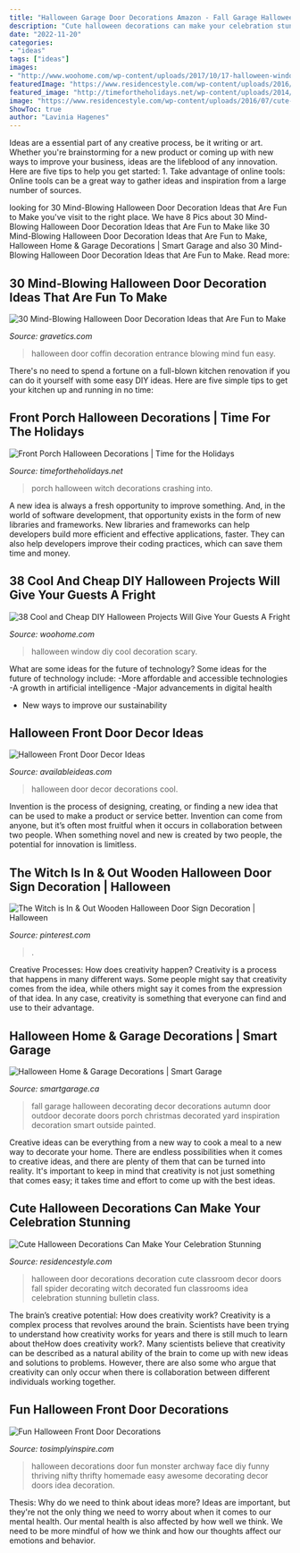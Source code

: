 ```yaml
---
title: "Halloween Garage Door Decorations Amazon - Fall Garage Halloween Decorating Decor Decorations Autumn Door Outdoor Decorate Doors Porch Christmas Decorated Yard Inspiration Decoration Smart Outside Painted"
description: "Cute halloween decorations can make your celebration stunning"
date: "2022-11-20"
categories:
- "ideas"
tags: ["ideas"]
images:
- "http://www.woohome.com/wp-content/uploads/2017/10/17-halloween-window-decoration.jpg"
featuredImage: "https://www.residencestyle.com/wp-content/uploads/2016/07/cute-halloween-door-decorations.jpg"
featured_image: "http://timefortheholidays.net/wp-content/uploads/2014/08/halloween-witch.jpg"
image: "https://www.residencestyle.com/wp-content/uploads/2016/07/cute-halloween-door-decorations.jpg"
ShowToc: true
author: "Lavinia Hagenes"
---
```



Ideas are a essential part of any creative process, be it writing or art. Whether you're brainstorming for a new product or coming up with new ways to improve your business, ideas are the lifeblood of any innovation. Here are five tips to help you get started: 1. Take advantage of online tools: Online tools can be a great way to gather ideas and inspiration from a large number of sources.

	

		
looking for 30 Mind-Blowing Halloween Door Decoration Ideas that Are Fun to Make you've visit to the right place. We have 8 Pics about 30 Mind-Blowing Halloween Door Decoration Ideas that Are Fun to Make like 30 Mind-Blowing Halloween Door Decoration Ideas that Are Fun to Make, Halloween Home &amp; Garage Decorations | Smart Garage and also 30 Mind-Blowing Halloween Door Decoration Ideas that Are Fun to Make. Read more:
		
    
## 30 Mind-Blowing Halloween Door Decoration Ideas That Are Fun To Make

<img loading=lazy src="http://www.gravetics.com/wp-content/uploads/2017/07/Coffin-Entrance-Halloween-Door.jpg" onerror="this.onerror=null;this.src='https://tse4.mm.bing.net/th?id=OIP.Q-rrHyLsiNAn_NSHEVhoyQHaNL&amp;pid=15.1';" alt="30 Mind-Blowing Halloween Door Decoration Ideas that Are Fun to Make">

_Source: gravetics.com_

>halloween door coffin decoration entrance blowing mind fun easy. 

	

There's no need to spend a fortune on a full-blown kitchen renovation if you can do it yourself with some easy DIY ideas. Here are five simple tips to get your kitchen up and running in no time: 

    
## Front Porch Halloween Decorations | Time For The Holidays

<img loading=lazy src="http://timefortheholidays.net/wp-content/uploads/2014/08/halloween-witch.jpg" onerror="this.onerror=null;this.src='https://tse3.mm.bing.net/th?id=OIP.6f48ddNAxXEzVeBwcVTh_AHaNd&amp;pid=15.1';" alt="Front Porch Halloween Decorations | Time for the Holidays">

_Source: timefortheholidays.net_

>porch halloween witch decorations crashing into. 

	

A new idea is always a fresh opportunity to improve something. And, in the world of software development, that opportunity exists in the form of new libraries and frameworks. New libraries and frameworks can help developers build more efficient and effective applications, faster. They can also help developers improve their coding practices, which can save them time and money.

    
## 38 Cool And Cheap DIY Halloween Projects Will Give Your Guests A Fright

<img loading=lazy src="http://www.woohome.com/wp-content/uploads/2017/10/17-halloween-window-decoration.jpg" onerror="this.onerror=null;this.src='https://tse4.mm.bing.net/th?id=OIP.caKQg8zTAM-UOE9G6DlhvQHaLJ&amp;pid=15.1';" alt="38 Cool and Cheap DIY Halloween Projects Will Give Your Guests A Fright">

_Source: woohome.com_

>halloween window diy cool decoration scary. 

	

What are some ideas for the future of technology?
Some ideas for the future of technology include: 
-More affordable and accessible technologies 
-A growth in artificial intelligence 
-Major advancements in digital health 
- New ways to improve our sustainability

    
## Halloween Front Door Decor Ideas

<img loading=lazy src="http://availableideas.com/wp-content/uploads/2015/08/cool-halloween-front-door-decor-ideas-13.jpg" onerror="this.onerror=null;this.src='https://tse2.mm.bing.net/th?id=OIP.TMmEwP4OwGPUIuYuSrwGpgHaLn&amp;pid=15.1';" alt="Halloween Front Door Decor Ideas">

_Source: availableideas.com_

>halloween door decor decorations cool. 

	

Invention is the process of designing, creating, or finding a new idea that can be used to make a product or service better. Invention can come from anyone, but it’s often most fruitful when it occurs in collaboration between two people. When something novel and new is created by two people, the potential for innovation is limitless.

    
## The Witch Is In &amp; Out Wooden Halloween Door Sign Decoration | Halloween

<img loading=lazy src="https://i.pinimg.com/736x/5b/7d/ed/5b7ded5e062b2c4d526dcdd3699288a4.jpg" onerror="this.onerror=null;this.src='https://tse3.mm.bing.net/th?id=OIP.QUQbok9sLdVxcNh6Md8qEQHaHa&amp;pid=15.1';" alt="The Witch is In &amp; Out Wooden Halloween Door Sign Decoration | Halloween">

_Source: pinterest.com_

>. 

	

Creative Processes: How does creativity happen?
Creativity is a process that happens in many different ways. Some people might say that creativity comes from the idea, while others might say it comes from the expression of that idea. In any case, creativity is something that everyone can find and use to their advantage.

    
## Halloween Home &amp; Garage Decorations | Smart Garage

<img loading=lazy src="http://www.smartgarage.ca/wp-content/uploads/2013/10/9c2e900df94679cc1986e05c1e3a83581.jpg" onerror="this.onerror=null;this.src='https://tse1.mm.bing.net/th?id=OIP.mmxoP_b7_wAhbgq4qAVg7wHaEb&amp;pid=15.1';" alt="Halloween Home &amp; Garage Decorations | Smart Garage">

_Source: smartgarage.ca_

>fall garage halloween decorating decor decorations autumn door outdoor decorate doors porch christmas decorated yard inspiration decoration smart outside painted. 

	

Creative ideas can be everything from a new way to cook a meal to a new way to decorate your home. There are endless possibilities when it comes to creative ideas, and there are plenty of them that can be turned into reality. It's important to keep in mind that creativity is not just something that comes easy; it takes time and effort to come up with the best ideas.

    
## Cute Halloween Decorations Can Make Your Celebration Stunning

<img loading=lazy src="https://www.residencestyle.com/wp-content/uploads/2016/07/cute-halloween-door-decorations.jpg" onerror="this.onerror=null;this.src='https://tse4.mm.bing.net/th?id=OIP.OniT-L2m97ENNRMaKuTmjAHaJ3&amp;pid=15.1';" alt="Cute Halloween Decorations Can Make Your Celebration Stunning">

_Source: residencestyle.com_

>halloween door decorations decoration cute classroom decor doors fall spider decorating witch decorated fun classrooms idea celebration stunning bulletin class. 

	

The brain’s creative potential: How does creativity work?
Creativity is a complex process that revolves around the brain. Scientists have been trying to understand how creativity works for years and there is still much to learn about theHow does creativity work?. Many scientists believe that creativity can be described as a natural ability of the brain to come up with new ideas and solutions to problems. However, there are also some who argue that creativity can only occur when there is collaboration between different individuals working together.

    
## Fun Halloween Front Door Decorations

<img loading=lazy src="http://www.tosimplyinspire.com/wp-content/uploads/2015/09/Monster-Face-Archway.jpg" onerror="this.onerror=null;this.src='https://tse2.mm.bing.net/th?id=OIP.8dTMIpp1hCIGmMSHwFtzIQHaSG&amp;pid=15.1';" alt="Fun Halloween Front Door Decorations">

_Source: tosimplyinspire.com_

>halloween decorations door fun monster archway face diy funny thriving nifty thrifty homemade easy awesome decorating decor doors idea decoration. 

	

Thesis: Why do we need to think about ideas more?
Ideas are important, but they're not the only thing we need to worry about when it comes to our mental health. Our mental health is also affected by how well we think. We need to be more mindful of how we think and how our thoughts affect our emotions and behavior.

